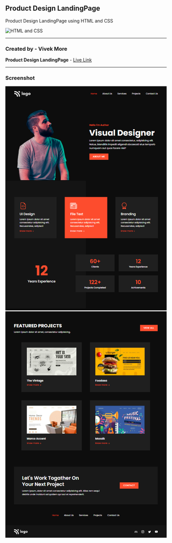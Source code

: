 ## Product Design LandingPage

Product Design LandingPage using HTML and CSS

![HTML and CSS](https://img.shields.io/badge/HTML-CSS-success)

---

### Created by - Vivek More

**Product Design LandingPage** - [Live Link]()

---

### Screenshot

![Project Screenshot](./screenshot/Screenshot-01.png)
![Project Screenshot](./screenshot/Screenshot-02.png)
